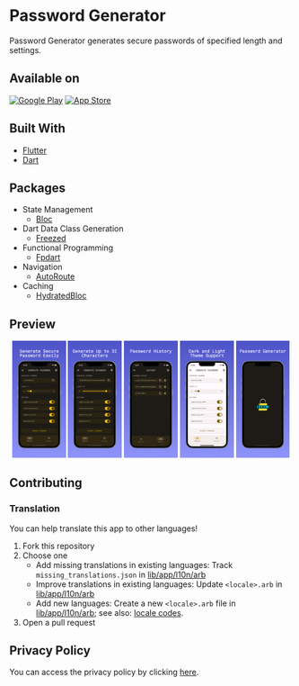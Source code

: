 # Password Generator

Password Generator generates secure passwords of specified length and settings.

## Available on
[![Google Play](https://play.google.com/intl/en_us/badges/images/badge_new.png)](https://play.google.com/store/apps/details?id=com.cem256.passwordgenerator)
[![App Store](https://developer.apple.com/app-store/marketing/guidelines/images/badge-example-preferred.png)](https://apps.apple.com/app/fabi-password-generator/id6483365070)

## Built With

- [Flutter](https://flutter.dev/)
- [Dart](https://dart.dev/)

## Packages
- State Management
  - [Bloc](https://pub.dev/packages/flutter_bloc)
- Dart Data Class Generation
  - [Freezed](https://pub.dev/packages/freezed)
- Functional Programming
  - [Fpdart](https://pub.dev/packages/fpdart)
- Navigation
  - [AutoRoute](https://pub.dev/packages/auto_route)
- Caching
  - [HydratedBloc](https://pub.dev/packages/hydrated_bloc)

## Preview

<p align='center'>
    <img src="screenshots/preview1.jpeg" width="19%"/>
    <img src="screenshots/preview2.jpeg" width="19%"/>
    <img src="screenshots/preview3.jpeg" width="19%"/>
    <img src="screenshots/preview4.jpeg" width="19%"/>
    <img src="screenshots/preview5.jpeg" width="19%"/>
</p>

## Contributing
### Translation
You can help translate this app to other languages!

1. Fork this repository
2. Choose one
    - Add missing translations in existing languages: Track `missing_translations.json` in [lib/app/l10n/arb][l10n]
   - Improve translations in existing languages: Update `<locale>.arb` in [lib/app/l10n/arb][l10n]
   - Add new languages: Create a new `<locale>.arb` file in [lib/app/l10n/arb][l10n]; see also: [locale codes][locale codes].
3. Open a pull request

[l10n]: https://github.com/cem256/password_generator/tree/master/lib/app/l10n/arb
[locale codes]: https://saimana.com/list-of-country-locale-code/

## Privacy Policy

You can access the privacy policy by clicking [here](privacy-policy.md).

